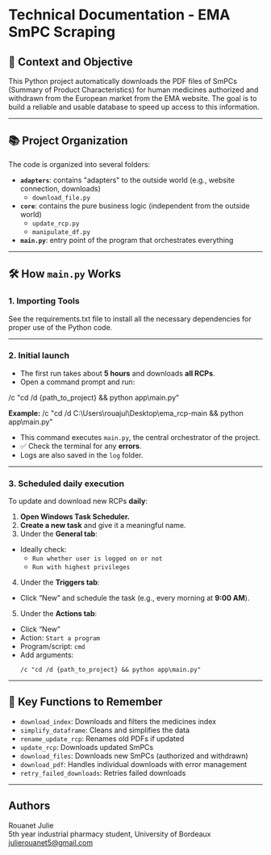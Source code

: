 # Technical Documentation - EMA SmPC Scraping

## 📰 **Context and Objective**

This Python project automatically downloads the PDF files of SmPCs (Summary of Product Characteristics) for human medicines authorized and withdrawn from the European market from the EMA website. 
The goal is to build a reliable and usable database to speed up access to this information.

---

## 📚 **Project Organization**

The code is organized into several folders:

- **`adapters`**: contains "adapters" to the outside world (e.g., website connection, downloads)
    - `download_file.py`
- **`core`**: contains the pure business logic (independent from the outside world)
    - `update_rcp.py`
    - `manipulate_df.py`
- **`main.py`**: entry point of the program that orchestrates everything

---

## 🛠️ **How `main.py` Works**

### 1. **Importing Tools**
See the requirements.txt file to install all the necessary dependencies for proper use of the Python code.

---

### 2. Initial launch 
- The first run takes about **5 hours** and downloads **all RCPs**.
- Open a command prompt and run:

/c "cd /d {path_to_project} && python app\main.py"

**Example:**
/c "cd /d C:\Users\rouajul\Desktop\ema_rcp-main && python app\main.py"

- This command executes `main.py`, the central orchestrator of the project.
- ✅ Check the terminal for any **errors**.
- Logs are also saved in the `log` folder.

---

### 3. Scheduled daily execution 
To update and download new RCPs **daily**:

1. **Open Windows Task Scheduler.**
2. **Create a new task** and give it a meaningful name.
3. Under the **General tab**:
 - Ideally check:
   - `Run whether user is logged on or not`
   - `Run with highest privileges`
4. Under the **Triggers tab**:
 - Click “New” and schedule the task (e.g., every morning at **9:00 AM**).
5. Under the **Actions tab**:
 - Click “New”
 - Action: `Start a program`
 - Program/script: `cmd`
 - Add arguments:  
   ```
   /c "cd /d {path_to_project} && python app\main.py"
   ```
---

## 🔧 **Key Functions to Remember**

- `download_index`: Downloads and filters the medicines index
- `simplify_dataframe`: Cleans and simplifies the data
- `rename_update_rcp`: Renames old PDFs if updated
- `update_rcp`: Downloads updated SmPCs
- `download_files`: Downloads new SmPCs (authorized and withdrawn)
- `download_pdf`: Handles individual downloads with error management
- `retry_failed_downloads`: Retries failed downloads

---

## **Authors**

Rouanet Julie  
5th year industrial pharmacy student, University of Bordeaux  
julierouanet5@gmail.com